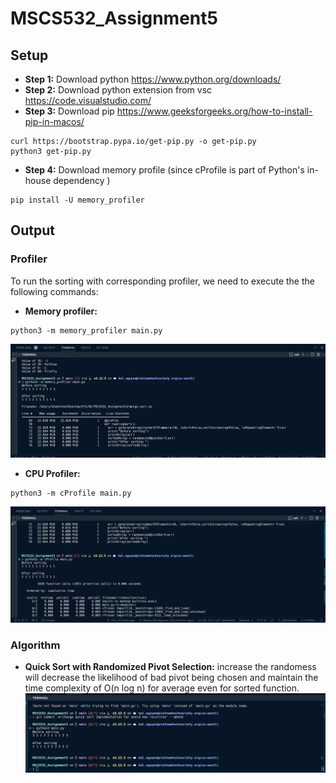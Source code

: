 # MSCS532_Assignment5

## Setup
- **Step 1:** Download python https://www.python.org/downloads/
- **Step 2:** Download python extension from vsc https://code.visualstudio.com/
- **Step 3:** Download pip https://www.geeksforgeeks.org/how-to-install-pip-in-macos/
```
curl https://bootstrap.pypa.io/get-pip.py -o get-pip.py
python3 get-pip.py
```
- **Step 4:** Download memory profile (since cProfile is part of Python's in-house dependency )
```
pip install -U memory_profiler
```

## Output
### Profiler
To run the sorting with corresponding profiler, we need to execute the the following commands:
- **Memory profiler:**
```
python3 -m memory_profiler main.py
```
![Memory profiler](./memoryProfiler.png)

- **CPU Profiler:**
```
python3 -m cProfile main.py
```
![CPU profiler](./cpuProfiler.png)

### Algorithm
- **Quick Sort with Randomized Pivot Selection:** increase the randomess will decrease the likelihood of bad pivot being
chosen and maintain the time complexity of O(n log n) for average even for sorted function.
![Quick Sort Result](./quickSort.png)